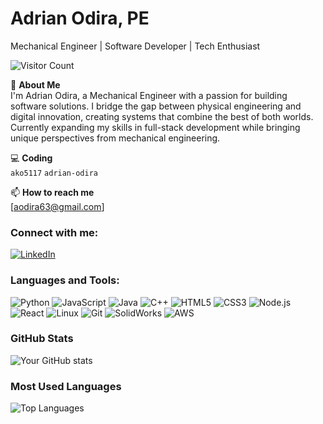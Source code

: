 # Adrian Odira, PE

Mechanical Engineer | Software Developer | Tech Enthusiast

![Visitor Count](https://profile-counter.glitch.me/ako5117/count.svg)

🔧 **About Me**  
I'm Adrian Odira, a Mechanical Engineer with a passion for building software solutions. I bridge the gap between physical engineering and digital innovation, creating systems that combine the best of both worlds. Currently expanding my skills in full-stack development while bringing unique perspectives from mechanical engineering.

💻 **Coding**  
`ako5117` `adrian-odira`  

📫 **How to reach me**  
[aodira63@gmail.com]  

### Connect with me:
[![LinkedIn](https://img.shields.io/badge/LinkedIn-0077B5?style=for-the-badge&logo=linkedin&logoColor=white)](https://www.linkedin.com/in/adrian-odira/)

### Languages and Tools:
![Python](https://img.shields.io/badge/Python-3776AB?style=for-the-badge&logo=python&logoColor=white)
![JavaScript](https://img.shields.io/badge/JavaScript-F7DF1E?style=for-the-badge&logo=javascript&logoColor=black)
![Java](https://img.shields.io/badge/Java-007396?style=for-the-badge&logo=java&logoColor=white)
![C++](https://img.shields.io/badge/C%2B%2B-00599C?style=for-the-badge&logo=c%2B%2B&logoColor=white)
![HTML5](https://img.shields.io/badge/HTML5-E34F26?style=for-the-badge&logo=html5&logoColor=white)
![CSS3](https://img.shields.io/badge/CSS3-1572B6?style=for-the-badge&logo=css3&logoColor=white)
![Node.js](https://img.shields.io/badge/Node.js-339933?style=for-the-badge&logo=nodedotjs&logoColor=white)
![React](https://img.shields.io/badge/React-20232A?style=for-the-badge&logo=react&logoColor=61DAFB)
![Linux](https://img.shields.io/badge/Linux-FCC624?style=for-the-badge&logo=linux&logoColor=black)
![Git](https://img.shields.io/badge/Git-F05032?style=for-the-badge&logo=git&logoColor=white)
![SolidWorks](https://img.shields.io/badge/SolidWorks-0076D6?style=for-the-badge&logo=dassaultsystemes&logoColor=white)
![AWS](https://img.shields.io/badge/AWS-232F3E?style=for-the-badge&logo=amazonaws&logoColor=white)

### GitHub Stats
![Your GitHub stats](https://github-readme-stats.vercel.app/api?username=ako5117&show_icons=true&theme=radical)

### Most Used Languages
![Top Languages](https://github-readme-stats.vercel.app/api/top-langs/?username=ako5117&layout=compact&theme=radical)

